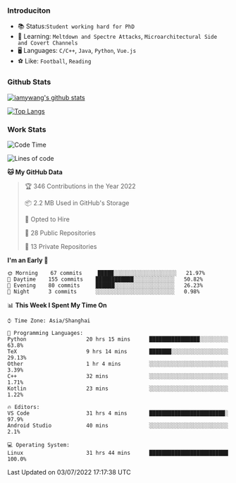 ### Introduciton

- 📚 Status:`Student working hard for PhD`
- 🔎 Learning: `Meltdown and Spectre Attacks`, `Microarchitectural Side and Covert Channels`
- 🖥️ Languages: `C/C++`, `Java`, `Python`, `Vue.js`
- ⚽ Like: `Football`, `Reading`

### Github Stats

[![iamywang's github stats](https://github-readme-stats.vercel.app/api?username=iamywang&count_private=true&show_icons=true)]()

[![Top Langs](https://github-readme-stats.vercel.app/api/top-langs/?username=iamywang&layout=compact)]()

### Work Stats

<!--START_SECTION:waka-->
![Code Time](http://img.shields.io/badge/Code%20Time-495%20hrs%2019%20mins-blue)

![Lines of code](https://img.shields.io/badge/From%20Hello%20World%20I%27ve%20Written--38%20Thousand%20lines%20of%20code-blue)

**🐱 My GitHub Data** 

> 🏆 346 Contributions in the Year 2022
 > 
> 📦 2.2 MB Used in GitHub's Storage 
 > 
> 💼 Opted to Hire
 > 
> 📜 28 Public Repositories 
 > 
> 🔑 13 Private Repositories  
 > 
**I'm an Early 🐤** 

```text
🌞 Morning    67 commits     █████░░░░░░░░░░░░░░░░░░░░   21.97% 
🌆 Daytime    155 commits    ████████████░░░░░░░░░░░░░   50.82% 
🌃 Evening    80 commits     ██████░░░░░░░░░░░░░░░░░░░   26.23% 
🌙 Night      3 commits      ░░░░░░░░░░░░░░░░░░░░░░░░░   0.98%

```


📊 **This Week I Spent My Time On** 

```text
⌚︎ Time Zone: Asia/Shanghai

💬 Programming Languages: 
Python                   20 hrs 15 mins      ████████████████░░░░░░░░░   63.8% 
TeX                      9 hrs 14 mins       ███████░░░░░░░░░░░░░░░░░░   29.13% 
Other                    1 hr 4 mins         ░░░░░░░░░░░░░░░░░░░░░░░░░   3.39% 
C++                      32 mins             ░░░░░░░░░░░░░░░░░░░░░░░░░   1.71% 
Kotlin                   23 mins             ░░░░░░░░░░░░░░░░░░░░░░░░░   1.22%

🔥 Editors: 
VS Code                  31 hrs 4 mins       ████████████████████████░   97.9% 
Android Studio           40 mins             ░░░░░░░░░░░░░░░░░░░░░░░░░   2.1%

💻 Operating System: 
Linux                    31 hrs 44 mins      █████████████████████████   100.0%

```


 Last Updated on 03/07/2022 17:17:38 UTC
<!--END_SECTION:waka-->
